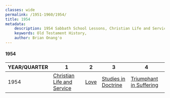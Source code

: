 ```yaml
---
classes: wide
permalink: /1951-1960/1954/
title: 1954
metadata:
    description: 1954 Sabbath School Lessons, Christian Life and Service, Love  , Studies in Doctrine, Triumphant in Suffering
    keywords: Old Testament History,
    author: Brian Onang'o
---
```


#### 1954

YEAR/QUARTER |   1  | 2| 3| 4
-------------|------------|---|--|---
1954   |  [Christian Life and Service](/1951-1960/1954/quarter1) | [Love  ](/1951-1960/1954/quarter2) | [Studies in Doctrine](/1951-1960/1954/quarter3) | [Triumphant in Suffering](/1951-1960/1954/quarter4) |
 